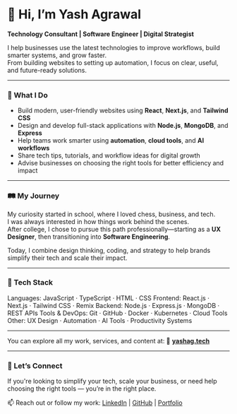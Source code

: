 # 👋 Hi, I’m Yash Agrawal

**Technology Consultant | Software Engineer | Digital Strategist**

I help businesses use the latest technologies to improve workflows, build smarter systems, and grow faster.  
From building websites to setting up automation, I focus on clear, useful, and future-ready solutions.

---

### 🚀 What I Do

- Build modern, user-friendly websites using **React**, **Next.js**, and **Tailwind CSS**
- Design and develop full-stack applications with **Node.js**, **MongoDB**, and **Express**
- Help teams work smarter using **automation**, **cloud tools**, and **AI workflows**
- Share tech tips, tutorials, and workflow ideas for digital growth
- Advise businesses on choosing the right tools for better efficiency and impact

---

### 🛤️ My Journey

My curiosity started in school, where I loved chess, business, and tech.  
I was always interested in how things work behind the scenes.  
After college, I chose to pursue this path professionally—starting as a **UX Designer**, then transitioning into **Software Engineering**.

Today, I combine design thinking, coding, and strategy to help brands simplify their tech and scale their impact.

---

### 🧰 Tech Stack

Languages:    JavaScript · TypeScript · HTML · CSS
Frontend:     React.js · Next.js · Tailwind CSS · Remix
Backend:      Node.js · Express.js · MongoDB · REST APIs
Tools & DevOps: Git · GitHub · Docker · Kubernetes · Cloud Tools
Other:        UX Design · Automation · AI Tools · Productivity Systems

---

You can explore all my work, services, and content at:
🔗 [**yashag.tech**](https://www.yashag.tech)

---

### 💬 Let’s Connect

If you're looking to simplify your tech, scale your business, or need help choosing the right tools — you’re in the right place.

📫 Reach out or follow my work:
[LinkedIn](https://www.linkedin.com/in/yashagrawal0410/) | [GitHub](https://github.com/yashagrawaltech) | [Portfolio](https://www.yashag.tech)
